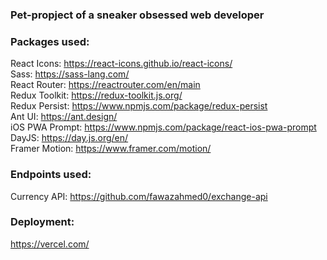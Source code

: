 ### Pet-propject of a sneaker obsessed web developer

### Packages used:
React Icons: https://react-icons.github.io/react-icons/
<br/>Sass: https://sass-lang.com/
<br/>React Router: https://reactrouter.com/en/main
<br/>Redux Toolkit: https://redux-toolkit.js.org/
<br/>Redux Persist: https://www.npmjs.com/package/redux-persist
<br/>Ant UI: https://ant.design/
<br/>iOS PWA Prompt: https://www.npmjs.com/package/react-ios-pwa-prompt
<br/>DayJS: https://day.js.org/en/
<br/>Framer Motion: https://www.framer.com/motion/

### Endpoints used:
Currency API: https://github.com/fawazahmed0/exchange-api

### Deployment:
https://vercel.com/